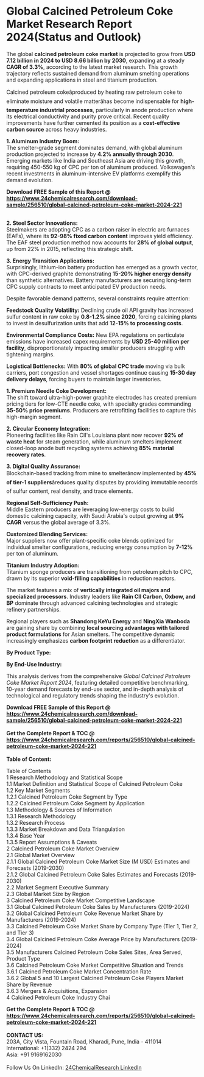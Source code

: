 <h1>Global Calcined Petroleum Coke Market Research Report 2024(Status and Outlook)</h1><p>The global <strong>calcined petroleum coke market</strong> is projected to grow from <strong>USD 7.12 billion in 2024 to USD 8.66 billion by 2030</strong>, expanding at a steady <strong>CAGR of 3.3%</strong>, according to the latest market research. This growth trajectory reflects sustained demand from aluminum smelting operations and expanding applications in steel and titanium production.</p><p>Calcined petroleum cokeâproduced by heating raw petroleum coke to eliminate moisture and volatile matterâhas become indispensable for <strong>high-temperature industrial processes</strong>, particularly in anode production where its electrical conductivity and purity prove critical. Recent quality improvements have further cemented its position as a <strong>cost-effective carbon source</strong> across heavy industries.</p><p><strong>1. Aluminum Industry Boom:</strong><br>
The smelter-grade segment dominates demand, with global aluminum production projected to increase by <strong>4.2% annually through 2030</strong>. Emerging markets like India and Southeast Asia are driving this growth, requiring 450-550 kg of CPC per ton of aluminum produced. Volkswagen's recent investments in aluminum-intensive EV platforms exemplify this demand evolution.</p><div><b>Download FREE Sample of this Report @ 
            <a href="https://www.24chemicalresearch.com/download-sample/256510/global-calcined-petroleum-coke-market-2024-221">
            https://www.24chemicalresearch.com/download-sample/256510/global-calcined-petroleum-coke-market-2024-221</a></b></div><br><p><strong>2. Steel Sector Innovations:</strong><br>
Steelmakers are adopting CPC as a carbon raiser in electric arc furnaces (EAFs), where its <strong>92-98% fixed carbon content</strong> improves yield efficiency. The EAF steel production method now accounts for <strong>28% of global output</strong>, up from 22% in 2015, reflecting this strategic shift.</p><p><strong>3. Energy Transition Applications:</strong><br>
Surprisingly, lithium-ion battery production has emerged as a growth vector, with CPC-derived graphite demonstrating <strong>15-20% higher energy density</strong> than synthetic alternatives. Battery manufacturers are securing long-term CPC supply contracts to meet anticipated EV production needs.</p><p>Despite favorable demand patterns, several constraints require attention:</p><p><strong>Feedstock Quality Volatility:</strong> Declining crude oil API gravity has increased sulfur content in raw coke by <strong>0.8-1.2% since 2020</strong>, forcing calcining plants to invest in desulfurization units that add <strong>12-15% to processing costs</strong>.</p><p><strong>Environmental Compliance Costs:</strong> New EPA regulations on particulate emissions have increased capex requirements by <strong>USD 25-40 million per facility</strong>, disproportionately impacting smaller producers struggling with tightening margins.</p><p><strong>Logistical Bottlenecks:</strong> With <strong>80% of global CPC trade</strong> moving via bulk carriers, port congestion and vessel shortages continue causing <strong>15-30 day delivery delays</strong>, forcing buyers to maintain larger inventories.</p><p><strong>1. Premium Needle Coke Development:</strong><br>
The shift toward ultra-high-power graphite electrodes has created premium pricing tiers for low-CTE needle coke, with specialty grades commanding <strong>35-50% price premiums</strong>. Producers are retrofitting facilities to capture this high-margin segment.</p><p><strong>2. Circular Economy Integration:</strong><br>
Pioneering facilities like Rain CII's Louisiana plant now recover <strong>92% of waste heat</strong> for steam generation, while aluminum smelters implement closed-loop anode butt recycling systems achieving <strong>85% material recovery rates</strong>.</p><p><strong>3. Digital Quality Assurance:</strong><br>
Blockchain-based tracking from mine to smelterânow implemented by <strong>45% of tier-1 suppliers</strong>âreduces quality disputes by providing immutable records of sulfur content, real density, and trace elements.</p><p><strong>Regional Self-Sufficiency Push:</strong><br>
    Middle Eastern producers are leveraging low-energy costs to build domestic calcining capacity, with Saudi Arabia's output growing at <strong>9% CAGR</strong> versus the global average of 3.3%.</p><p><strong>Customized Blending Services:</strong><br>
    Major suppliers now offer plant-specific coke blends optimized for individual smelter configurations, reducing energy consumption by <strong>7-12%</strong> per ton of aluminum.</p><p><strong>Titanium Industry Adoption:</strong><br>
    Titanium sponge producers are transitioning from petroleum pitch to CPC, drawn by its superior <strong>void-filling capabilities</strong> in reduction reactors.</p><p>The market features a mix of <strong>vertically integrated oil majors and specialized processors</strong>. Industry leaders like <strong>Rain CII Carbon, Oxbow, and BP</strong> dominate through advanced calcining technologies and strategic refinery partnerships.</p><p>Regional players such as <strong>Shandong KeYu Energy</strong> and <strong>NingXia Wanboda</strong> are gaining share by combining <strong>local sourcing advantages with tailored product formulations</strong> for Asian smelters. The competitive dynamic increasingly emphasizes <strong>carbon footprint reduction</strong> as a differentiator.</p><p><strong>By Product Type:</strong></p><p><strong>By End-Use Industry:</strong></p><p>This analysis derives from the comprehensive <em>Global Calcined Petroleum Coke Market Report 2024</em>, featuring detailed competitive benchmarking, 10-year demand forecasts by end-use sector, and in-depth analysis of technological and regulatory trends shaping the industry's evolution.</p><div><b>Download FREE Sample of this Report @ 
            <a href="https://www.24chemicalresearch.com/download-sample/256510/global-calcined-petroleum-coke-market-2024-221">
            https://www.24chemicalresearch.com/download-sample/256510/global-calcined-petroleum-coke-market-2024-221</a></b></div><br><div><b>Get the Complete Report & TOC @ 
            <a href="https://www.24chemicalresearch.com/reports/256510/global-calcined-petroleum-coke-market-2024-221">
            https://www.24chemicalresearch.com/reports/256510/global-calcined-petroleum-coke-market-2024-221</a></b></div><br>
            <b>Table of Content:</b><p>Table of Contents<br />
1 Research Methodology and Statistical Scope<br />
1.1 Market Definition and Statistical Scope of Calcined Petroleum Coke<br />
1.2 Key Market Segments<br />
1.2.1 Calcined Petroleum Coke Segment by Type<br />
1.2.2 Calcined Petroleum Coke Segment by Application<br />
1.3 Methodology & Sources of Information<br />
1.3.1 Research Methodology<br />
1.3.2 Research Process<br />
1.3.3 Market Breakdown and Data Triangulation<br />
1.3.4 Base Year<br />
1.3.5 Report Assumptions & Caveats<br />
2 Calcined Petroleum Coke Market Overview<br />
2.1 Global Market Overview<br />
2.1.1 Global Calcined Petroleum Coke Market Size (M USD) Estimates and Forecasts (2019-2030)<br />
2.1.2 Global Calcined Petroleum Coke Sales Estimates and Forecasts (2019-2030)<br />
2.2 Market Segment Executive Summary<br />
2.3 Global Market Size by Region<br />
3 Calcined Petroleum Coke Market Competitive Landscape<br />
3.1 Global Calcined Petroleum Coke Sales by Manufacturers (2019-2024)<br />
3.2 Global Calcined Petroleum Coke Revenue Market Share by Manufacturers (2019-2024)<br />
3.3 Calcined Petroleum Coke Market Share by Company Type (Tier 1, Tier 2, and Tier 3)<br />
3.4 Global Calcined Petroleum Coke Average Price by Manufacturers (2019-2024)<br />
3.5 Manufacturers Calcined Petroleum Coke Sales Sites, Area Served, Product Type<br />
3.6 Calcined Petroleum Coke Market Competitive Situation and Trends<br />
3.6.1 Calcined Petroleum Coke Market Concentration Rate<br />
3.6.2 Global 5 and 10 Largest Calcined Petroleum Coke Players Market Share by Revenue<br />
3.6.3 Mergers & Acquisitions, Expansion<br />
4 Calcined Petroleum Coke Industry Chai</p><div><b>Get the Complete Report & TOC @ 
            <a href="https://www.24chemicalresearch.com/reports/256510/global-calcined-petroleum-coke-market-2024-221">
            https://www.24chemicalresearch.com/reports/256510/global-calcined-petroleum-coke-market-2024-221</a></b></div><br><b>CONTACT US:</b><br>
            203A, City Vista, Fountain Road, Kharadi, Pune, India - 411014<br>
            International: +1(332) 2424 294<br>
            Asia: +91 9169162030 <br><br>
            Follow Us On LinkedIn: <a href="https://www.linkedin.com/company/24chemicalresearch/">24ChemicalResearch LinkedIn</a>